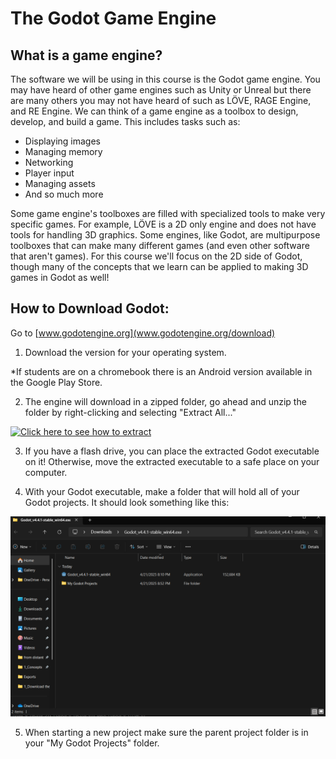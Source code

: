 # The Godot Game Engine

## What is a game engine?

The software we will be using in this course is the Godot game engine. You may have heard of other game engines such as Unity or Unreal but there are many others you may not have heard of such as LÖVE, RAGE Engine, and RE Engine. We can think of a game engine as a toolbox to design, develop, and build a game. This includes tasks such as:

* Displaying images
* Managing memory
* Networking
* Player input
* Managing assets
* And so much more

Some game engine's toolboxes are filled with specialized tools to make very specific games. For example, LÖVE is a 2D only engine and does not have tools for handling 3D graphics. Some engines, like Godot, are multipurpose toolboxes that can make many different games (and even other software that aren't games). For this course we'll focus on the 2D side of Godot, though many of the concepts that we learn can be applied to making 3D games in Godot as well!


## How to Download Godot:

Go to [www.godotengine.org](www.godotengine.org/download)

1. Download the version for your operating system.

*If students are on a chromebook there is an Android version available in the Google Play Store.

2. The engine will download in a zipped folder, go ahead and unzip the folder by right-clicking and selecting "Extract All..."

[![Click here to see how to extract](https://i9.ytimg.com/vi/DrqS4S-tIRY/mqdefault.jpg?sqp=CJzpm8AG-oaymwEmCMACELQB8quKqQMa8AEB-AHyCIAC0AWKAgwIABABGFMgXyhlMA8=&rs=AOn4CLDhUL9mfndKcHA5pwDyA9r3JVru9g)](https://www.youtube.com/watch?v=DrqS4S-tIRY)

3. If you have a flash drive, you can place the extracted Godot executable on it! Otherwise, move the extracted executable to a safe place on your computer.

4. With your Godot executable, make a folder that will hold all of your Godot projects. It should look something like this:

![Place your executable and a folder for your projects together](https://github.com/lsu-ddem/video-game-design/blob/master/content/media/EngineImages/My%20project%20folder.png?raw=true)

5. When starting a new project make sure the parent project folder is in your "My Godot Projects" folder.

